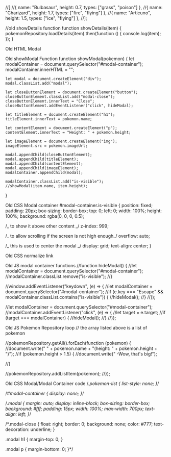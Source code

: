 //[
//{ name: "Bulbasaur", height: 0.7, types: ["grass", "poison"] },
//{ name: "Charizard", height: 1.7, types: ["fire", "flying"] },
//{ name: "Articuno", height: 1.5, types: ["ice", "flying"] },
//];

//old showDetails function
function showDetails(item) {
pokemonRepository.loadDetails(item).then(function () {
console.log(item);
});
}

Old HTML Modal

<!--<div class="modal">
        <button class="modal-close">Close</button>
        <h1>Modal title</h1>
        <p>Modal text</p>
      </div>-->

Old showModal Function
function showModal(pokemon) {
let modalContainer = document.querySelector("#modal-container");
modalContainer.innerHTML = "";

    let modal = document.createElement("div");
    modal.classList.add("modal");

    let closeButtonElement = document.createElement("button");
    closeButtonElement.classList.add("modal-close");
    closeButtonElement.innerText = "Close";
    closeButtonElement.addEventListener("click", hideModal);

    let titleElement = document.createElement("h1");
    titleElement.innerText = pokemon.name;

    let contentElement = document.createElement("p");
    contentElement.innerText = "Height: " + pokemon.height;

    let imageElement = document.createElement("img");
    imageElement.src = pokemon.imageUrl;

    modal.appendChild(closeButtonElement);
    modal.appendChild(titleElement);
    modal.appendChild(contentElement);
    modal.appendChild(imageElement);
    modalContainer.appendChild(modal);

    modalContainer.classList.add("is-visible");
    //showModal(item.name, item.height);

}

Old CSS Modal container
#modal-container.is-visible {
position: fixed;
padding: 20px;
box-sizing: border-box;
top: 0;
left: 0;
width: 100%;
height: 100%;
background: rgba(0, 0, 0, 0.5);

/_ to show it above other content _/
z-index: 999;

/_ to allow scrolling if the screen is not high enough_/
overflow: auto;

/_ this is used to center the modal _/
display: grid;
text-align: center;
}

Old CSS normalize link

 <!--<link
      rel="stylesheet"
      type="text/css"
      href="https://cdnjs.cloudflare.com/ajax/libs/normalize/8.0.1/normalize.min.css"
    />-->

Old JS modal container functions
//function hideModal() {
//let modalContainer = document.querySelector("#modal-container");
//modalContainer.classList.remove("is-visible");
//}

//window.addEventListener("keydown", (e) => {
//let modalContainer = document.querySelector("#modal-container");
//if (e.key === "Escape" && modalContainer.classList.contains("is-visible")) {
//hideModal();
//}
//});

//let modalContainer = document.querySelector("#modal-container");
//modalContainer.addEventListener("click", (e) => {
//let target = e.target;
//if (target === modalContainer) {
//hideModal();
//}
//});

Old JS Pokemon Repository loop
// the array listed above is a list of pokemon

//pokemonRepository.getAll().forEach(function (pokemon) {
//document.write(" " + pokemon.name + "(height: " + pokemon.height + ")");
//if (pokemon.height > 1.5) {
//document.write(" -Wow, that's big!");

//}

//pokemonRepository.addListItem(pokemon);
//});

Old CSS Modal/Modal Container code
/_.pokemon-list {
list-style: none;
}_/

/_#modal-container {
display: none;
}_/

/_.modal {
margin: auto;
display: inline-block;
box-sizing: border-box;
background: #fff;
padding: 15px;
width: 100%;
max-width: 700px;
text-align: left;
}_/

/\*.modal-close {
float: right;
border: 0;
background: none;
color: #777;
text-decoration: underline;
}

.modal h1 {
margin-top: 0;
}

.modal p {
margin-bottom: 0;
}\*/
